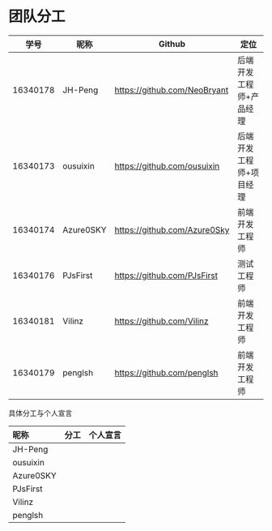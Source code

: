 # 团队分工

| 学号     | 昵称      | Github                         | 定位                    |
| -------- | --------- | ------------------------------ | ----------------------- |
| 16340178 | JH-Peng   | <https://github.com/NeoBryant> | 后端开发工程师+产品经理 |
| 16340173 | ousuixin  | <https://github.com/ousuixin>  | 后端开发工程师+项目经理 |
| 16340174 | Azure0SKY | <https://github.com/Azure0Sky> | 前端开发工程师          |
| 16340176 | PJsFirst  | <https://github.com/PJsFirst>  | 测试工程师              |
| 16340181 | Vilinz    | <https://github.com/Vilinz>    | 前端开发工程师          |
| 16340179 | penglsh   | <https://github.com/penglsh>   | 前端开发工程师          |

具体分工与个人宣言

| 昵称      | 分工 | 个人宣言 |
| :-------- | ---- | -------- |
| JH-Peng   |      |          |
| ousuixin  |      |          |
| Azure0SKY |      |          |
| PJsFirst  |      |          |
| Vilinz    |      |          |
| penglsh   |      |          |

